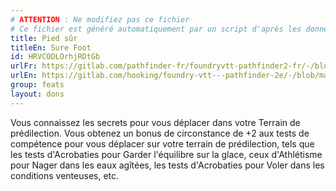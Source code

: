 ```yaml
---
# ATTENTION : Ne modifiez pas ce fichier
# Ce fichier est généré automatiquement par un script d'après les données du module Foundry VTT officiel et de sa traduction
title: Pied sûr
titleEn: Sure Foot
id: HRVCODLOrhjRDtGb
urlFr: https://gitlab.com/pathfinder-fr/foundryvtt-pathfinder2-fr/-/blob/master/data/feats/HRVCODLOrhjRDtGb.htm
urlEn: https://gitlab.com/hooking/foundry-vtt---pathfinder-2e/-/blob/master/packs/data/feats.db/sure-foot.json
group: feats
layout: dons
---
```

Vous connaissez les secrets pour vous déplacer dans votre <a class="entity-link" data-pack="pf2e.feats-srd" data-id="sgo7J9BVofBqwlsF" draggable="true">Terrain de prédilection</a>. Vous obtenez un bonus de circonstance de +2 aux tests de compétence pour vous déplacer sur votre terrain de prédilection, tels que les tests d'Acrobaties pour <a class="entity-link" data-pack="pf2e.actionspf2e" data-id="M76ycLAqHoAgbcej" draggable="true">Garder l'équilibre</a> sur la glace, ceux d'Athlétisme pour <a class="entity-link" data-pack="pf2e.actionspf2e" data-id="c8TGiZ48ygoSPofx" draggable="true">Nager</a> dans les eaux agîtées, les tests d'Acrobaties pour <a class="entity-link" data-pack="pf2e.actionspf2e" data-id="cS9nfDRGD83bNU1p" draggable="true">Voler</a> dans les conditions venteuses, etc.


